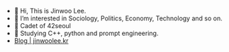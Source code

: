 - 👋 Hi, This is Jinwoo Lee.
- 👀 I’m interested in Sociology, Politics, Economy, Technology and so on.
- 🌱 Cadet of 42seoul
- 💞️ Studying C++, python and prompt engineering.
- [Blog | jinwoolee.kr](http://jinwoolee.kr)
